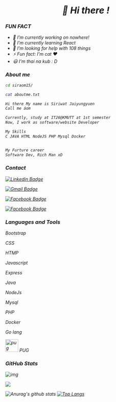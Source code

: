 <head>
<link rel="stylesheet" href="https://cdn.jsdelivr.net/gh/devicons/devicon@master/devicon.min.css">
<i 
</head>
<h1 align="center">👋 Hi there !</h1>

<h3 align="left">FUN FACT</h3>

- 🔭 I’m currently working on nowhere!
- 🌱 I’m currently learning React
- 🤔 I’m looking for help with 108 things
- ⚡ Fun fact: I'm cat ♥
- 😃 I'm thai na kub : D

### About me

```bash
cd siraom15/

cat aboutme.txt

Hi there My name is Siriwat Jaiyungyuen 
Call me áom

Currently, study at IT26@KMUTT at 1st semester
Now, I work as software/website Developer

My Skills
C JAVA HTML NodeJS PHP Mysql Docker


My Furture career
Software Dev, Rich Man xD

```

### Contact
[![Linkedin Badge](https://img.shields.io/badge/SiriwatJ-white?style=flat-square&logo=Linkedin&logoColor=blue&link=https://www.linkedin.com/in/siriwat-j-174b0a1b7)](https://www.linkedin.com/in/siriwat-j-174b0a1b7/)

[![Gmail Badge](https://img.shields.io/badge/siriwat.jaiyungyuen@mail.kmutt.ac.th-white?style=flat-square&logo=Gmail&logoColor=red&link=https://www.linkedin.com/in/haany-ali)](mailto:siriwat.jaiyungyuen@mail.kmutt.ac.th)

[![Facebook Badge](https://img.shields.io/badge/Siriwat-white?style=flat-square&logo=Facebook&logoColor=blue&link=https://www.facebook.com/siri.in.th/)](https://www.facebook.com/siri.in.th/)

[![Facebook Badge](https://img.shields.io/badge/@siriwataom-white?style=flat-square&logo=Medium&logoColor=black&link=https://medium.com/@siriwataom)](https://medium.com/@siriwataom)
### Languages and Tools

  <i class="devicon-bootstrap-plain colored"></i> Bootstrap


  <i class="devicon-css3-plain-wordmark colored"></i> CSS

  <i class="devicon-html5-plain-wordmark colored"></i> HTMP

  
  <i class="devicon-javascript-plain colored"></i> Javascript

 
  <i class="devicon-express-original colored"></i> Express


 
  <i class="devicon-java-plain colored"></i> Java

  <i class="devicon-nodejs-plain-wordmark colored"></i> NodeJs

  <i class="devicon-mysql-plain-wordmark colored"></i> Mysql

  
  <i class="devicon-php-plain colored"></i> PHP

  <i class="devicon-docker-plain colored"></i> Docker

  <i class="devicon-go-plain colored"></i> Go lang

  <img src="https://camo.githubusercontent.com/a43de8ca816e78b1c2666f7696f449b2eeddbeca/68747470733a2f2f63646e2e7261776769742e636f6d2f7075676a732f7075672d6c6f676f2f656563343336636565386664396431373236643738333963626539396431663639343639326330632f5356472f7075672d66696e616c2d6c6f676f2d5f2d636f6c6f75722d3132382e737667" alt="pug" width="40" height="40"/> PUG

  

### GitHub Stats
![img](https://komarev.com/ghpvc/?username=siraom15&color=ff69b4)

![](https://img.shields.io/github/followers/siraom15?style=plastic)
<br>

![Anurag's github stats](https://github-readme-stats.vercel.app/api?username=siraom15&count_private=true)
[![Top Langs](https://github-readme-stats.vercel.app/api/top-langs/?username=siraom15&layout=compact)](https://github.com/anuraghazra/github-readme-stats)

<link rel="stylesheet" href="https://cdn.jsdelivr.net/gh/devicons/devicon@v2.8.2/devicon.min.css">
